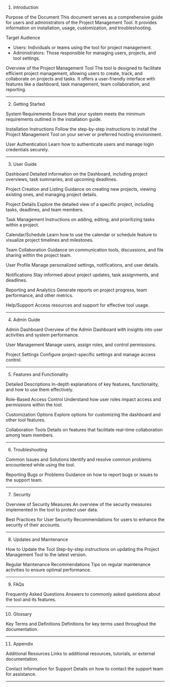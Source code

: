 1. Introduction

 Purpose of the Document
This document serves as a comprehensive guide for users and administrators of the Project Management Tool. It provides information on installation, usage, customization, and troubleshooting.

 Target Audience
- Users: Individuals or teams using the tool for project management.
- Administrators: Those responsible for managing users, projects, and tool settings.

 Overview of the Project Management Tool
The tool is designed to facilitate efficient project management, allowing users to create, track, and collaborate on projects and tasks. It offers a user-friendly interface with features like a dashboard, task management, team collaboration, and reporting.

---

 2. Getting Started

 System Requirements
Ensure that your system meets the minimum requirements outlined in the installation guide.

 Installation Instructions
Follow the step-by-step instructions to install the Project Management Tool on your server or preferred hosting environment.

 User Authentication
Learn how to authenticate users and manage login credentials securely.

---

 3. User Guide

 Dashboard
Detailed information on the Dashboard, including project overviews, task summaries, and upcoming deadlines.

 Project Creation and Listing
Guidance on creating new projects, viewing existing ones, and managing project details.

 Project Details
Explore the detailed view of a specific project, including tasks, deadlines, and team members.

 Task Management
Instructions on adding, editing, and prioritizing tasks within a project.

 Calendar/Schedule
Learn how to use the calendar or schedule feature to visualize project timelines and milestones.

 Team Collaboration
Guidance on communication tools, discussions, and file sharing within the project team.

 User Profile
Manage personalized settings, notifications, and user details.

 Notifications
Stay informed about project updates, task assignments, and deadlines.

 Reporting and Analytics
Generate reports on project progress, team performance, and other metrics.

 Help/Support
Access resources and support for effective tool usage.

---

 4. Admin Guide

 Admin Dashboard
Overview of the Admin Dashboard with insights into user activities and system performance.

 User Management
Manage users, assign roles, and control permissions.

 Project Settings
Configure project-specific settings and manage access control.

---

 5. Features and Functionality

 Detailed Descriptions
In-depth explanations of key features, functionality, and how to use them effectively.

 Role-Based Access Control
Understand how user roles impact access and permissions within the tool.

 Customization Options
Explore options for customizing the dashboard and other tool features.

 Collaboration Tools
Details on features that facilitate real-time collaboration among team members.

---

 6. Troubleshooting

 Common Issues and Solutions
Identify and resolve common problems encountered while using the tool.

 Reporting Bugs or Problems
Guidance on how to report bugs or issues to the support team.

---

 7. Security

 Overview of Security Measures
An overview of the security measures implemented in the tool to protect user data.

 Best Practices for User Security
Recommendations for users to enhance the security of their accounts.

---

 8. Updates and Maintenance

 How to Update the Tool
Step-by-step instructions on updating the Project Management Tool to the latest version.

 Regular Maintenance Recommendations
Tips on regular maintenance activities to ensure optimal performance.

---

 9. FAQs

 Frequently Asked Questions
Answers to commonly asked questions about the tool and its features.

---

 10. Glossary

 Key Terms and Definitions
Definitions for key terms used throughout the documentation.

---

 11. Appendix

 Additional Resources
Links to additional resources, tutorials, or external documentation.

 Contact Information for Support
Details on how to contact the support team for assistance.

---

